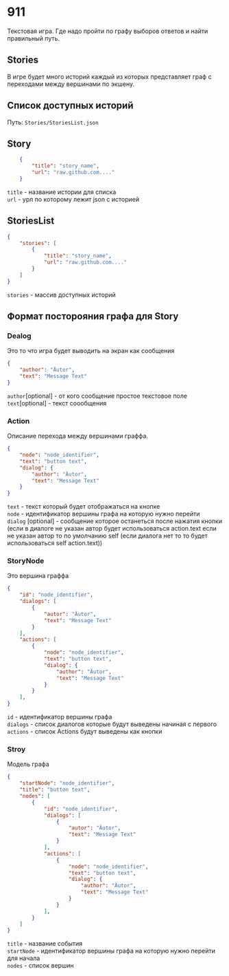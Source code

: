 # 911
Текстовая игра. Где надо пройти по графу выборов ответов и найти правильный путь.

## Stories
В игре будет много историй каждый из которых представляет граф с переходами между вершинами по экшену.

## Список доступных историй 
Путь: `Stories/StoriesList.json`

## Story
``` json
    {
        "title": "story_name",
        "url": "raw.github.com...."
    }
```
`title` - название истории для списка <br/>
`url` - урл по которому лежит json c историей <br/>

## StoriesList
``` json
{
    "stories": [
        {
            "title": "story_name",
            "url": "raw.github.com...."
        }
    ]
}
```
`stories` - массив доступных историй <br/>

## Формат посторояния графа для Story
### Dealog
Это то что игра будет выводить на экран как сообщения

``` json
{
    "author": "Äutor",
    "text": "Message Text"
}
```

`author`[optional] - от кого сообщение простое текстовое поле <br/>
`text`[optional] - текст соообщения <br/>

### Action
Описание перехода между вершинами граффа.
``` json
{
    "node": "node_identifier",
    "text": "button text",
    "dialog": {
        "author": "Äutor",
        "text": "Message Text"
    }
}
```
`text` - текст который будет отображаться на кнопке <br/>
`node` - идентификатор вершины графа на которую нужно перейти <br/>
`dialog` [optional] - сообщение которое останеться после нажатия кнопки (если в диалоге не указан автор будет использоваться action.text если не указан автор то по умолчанию self (если диалога нет то то будет использоваться self action.text))<br/>

### StoryNode
Это вершина граффа
``` json
{
    "id": "node_identifier",
    "dialogs": [
        {
            "autor": "Äutor",
            "text": "Message Text"
        }
    ],
    "actions": [
        {
            "node": "node_identifier",
            "text": "button text",
            "dialog": {
                "author": "Äutor",
                "text": "Message Text"
            }
        }
    ],
}
```
`id` - идентификатор вершины графа <br/>
`dialogs` - список диалогов которые будут выведены начиная с первого <br/>
`actions` - список Actions будут выведены как кнопки <br/>

### Stroy
Модель графа
``` json
{
    "startNode": "node_identifier",
    "title": "button text",
    "nodes": [
        {
            "id": "node_identifier",
            "dialogs": [
                {
                    "autor": "Äutor",
                    "text": "Message Text"
                }
            ],
            "actions": [
                {
                    "node": "node_identifier",
                    "text": "button text",
                    "dialog": {
                        "author": "Äutor",
                        "text": "Message Text"
                    }
                }
            ],
        }
    ]
}
```
`title` - название события <br/>
`startNode` - идентификатор вершины графа на которую нужно перейти для начала <br/>
`nodes` - список вершин <br/>


